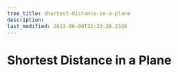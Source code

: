 ```yaml
---
tree_title: shortest-distance-in-a-plane
description: 
last_modified: 2022-06-09T21:23:28.2328
---
```


# Shortest Distance in a Plane
